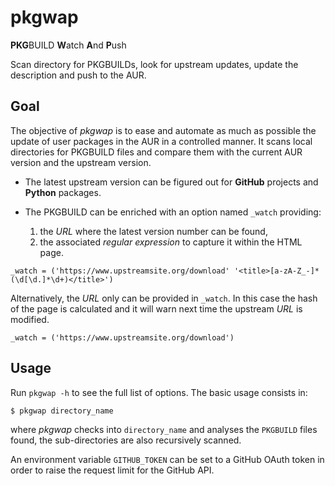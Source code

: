 # pkgwap
**PKG**BUILD **W**atch **A**nd **P**ush

Scan directory for PKGBUILDs, look for upstream updates, update the description and push to the AUR.

## Goal
The objective of _pkgwap_ is to ease and automate as much as possible the update of user packages in the AUR in a controlled manner. It scans local directories for PKGBUILD files and compare them with the current AUR version and the upstream version.

* The latest upstream version can be figured out for **GitHub** projects and **Python** packages.

* The PKGBUILD can be enriched with an option named `_watch` providing:
  1. the _URL_ where the latest version number can be found,
  2. the associated _regular expression_ to capture it within the HTML page.
```
_watch = ('https://www.upstreamsite.org/download' '<title>[a-zA-Z_-]*(\d[\d.]*\d+)</title>')
```
    
   Alternatively, the _URL_ only can be provided in `_watch`. In this case the hash of the page is calculated and it will warn next time the upstream _URL_ is modified.

```
_watch = ('https://www.upstreamsite.org/download')
```

## Usage
Run `pkgwap -h` to see the full list of options. The basic usage consists in:
```
$ pkgwap directory_name
```
where _pkgwap_ checks into `directory_name` and analyses the `PKGBUILD` files found, the sub-directories are also recursively scanned.

An environment variable `GITHUB_TOKEN` can be set to a GitHub OAuth token in order to raise the request limit for the GitHub API.
